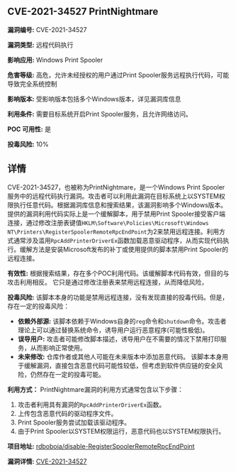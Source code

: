 ## CVE-2021-34527 PrintNightmare

**漏洞编号:** CVE-2021-34527

**漏洞类型:** 远程代码执行

**影响应用:** Windows Print Spooler

**危害等级:** 高危，允许未经授权的用户通过Print Spooler服务远程执行代码，可能导致完全系统控制

**影响版本:** 受影响版本包括多个Windows版本，详见漏洞库信息

**利用条件:** 需要目标系统开启Print Spooler服务，且允许网络访问。

**POC 可用性:** 是

**投毒风险:** 10%

## 详情

CVE-2021-34527，也被称为PrintNightmare，是一个Windows Print Spooler服务中的远程代码执行漏洞。攻击者可以利用此漏洞在目标系统上以SYSTEM权限执行任意代码。根据漏洞库信息和搜索结果，该漏洞影响多个Windows版本。提供的漏洞利用代码实际上是一个缓解脚本，用于禁用Print Spooler接受客户端连接，通过修改注册表键值`HKLM\Software\Policies\Microsoft\Windows NT\Printers\RegisterSpoolerRemoteRpcEndPoint`为2来禁用远程连接。利用方式通常涉及滥用`RpcAddPrinterDriverEx`函数加载恶意驱动程序，从而实现代码执行。缓解方法是安装Microsoft发布的补丁或使用提供的脚本禁用Print Spooler的远程连接。

**有效性:**
根据搜索结果，存在多个POC利用代码。该缓解脚本代码有效，但目的与攻击利用相反。 它只是通过修改注册表来禁用远程连接，从而降低风险，

**投毒风险:**
该脚本本身的功能是禁用远程连接，没有发现直接的投毒代码。但是，存在一定的投毒风险：
*   **依赖外部源:** 该脚本依赖于Windows自身的`reg`命令和`shutdown`命令。攻击者理论上可以通过替换系统命令，诱导用户运行恶意程序(可能性极低)。
*   **误导用户:** 攻击者可能修改脚本描述，诱导用户在不需要的情况下禁用打印服务，从而影响正常使用。
*   **未来修改:** 仓库作者或其他人可能在未来版本中添加恶意代码。
该脚本本身用于缓解漏洞，直接包含恶意代码可能性较低，但考虑到软件供应链的安全风险，仍然存在一定的投毒可能。

**利用方式：**
PrintNightmare漏洞的利用方式通常包含以下步骤：
1.  攻击者利用具有漏洞的`RpcAddPrinterDriverEx`函数。
2.  上传包含恶意代码的驱动程序文件。
3.  Print Spooler服务尝试加载该驱动程序。
4.  由于Print Spooler以SYSTEM权限运行，恶意代码也以SYSTEM权限执行。

**项目地址:** [rdboboia/disable-RegisterSpoolerRemoteRpcEndPoint](https://github.com/rdboboia/disable-RegisterSpoolerRemoteRpcEndPoint)

**漏洞详情:** [CVE-2021-34527](https://nvd.nist.gov/vuln/detail/CVE-2021-34527)